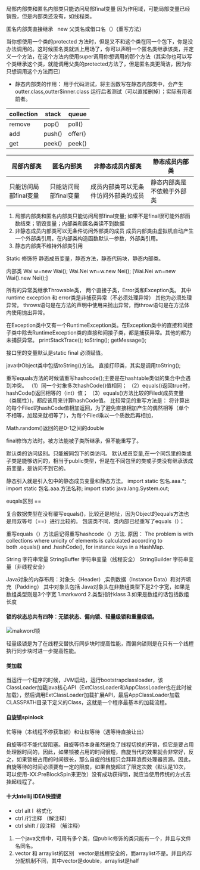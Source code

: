 
局部内部类和匿名内部类只能访问局部final变量
因为作用域，可能局部变量已经销毁，但是内部类还没有，如线程类。

匿名内部类直接继承   new 父类名或借口名（）{重写方法}

当你想使用一个类的protected 方法时，但是又不和这个类在同一个包下，你是没办法调用的。这时候匿名类就派上用场了，你可以声明一个匿名类继承该类，并定义一个方法，在这个方法内使用super调用你想调用的那个方法（其实你也可以写个类继承这个类，就能调用父类的protected方法了，但是匿名类更简洁，因为你只想调用这个方法而已）


* 静态内部类的作用：
用于代码测试，将主函数写在静态内部类中，会产生outter.class,outter$inner.class 运行后者测试（可以直接删掉）；实际有用者前者。



|collection|stack|queue|
|---|---|---|
|remove|pop()|poll()|
|add|push()|offer()|
|get|peek()|peek()|






|局部内部类|匿名内部类|非静态成员内部类|静态成员内部类|
|---|---|---|---|
|只能访问局部final变量|只能访问局部final变量|成员内部类可以无条件访问外部类的成员|静态内部类是不依赖于外部类|


1. 局部内部类和匿名内部类只能访问局部final变量; 如果不是final很可能外部函数结束；销毁变量；内部类和匿名类读不到数据
2. 非静态成员内部类可以无条件访问外部类的成员
成员内部类由虚拟机自动产生一个外部类引用。在内部类构造函数默认一参数，外部类引用。
3. 静态内部类不维持外部类引用

Static 修饰符
静态成员变量，静态方法，静态代码块，静态内部类。


内部类
Wai w=new Wai(); 
Wai.Nei wn=w.new Nei(); 
[Wai.Nei wn=new Wai().new Nei();]



所有的异常类继承Throwable类，
两个直接子类，Error类和Exception类。
其中runtime exception 和 error类是非捕获异常（不必须处理异常）
其他为必须处理异常。
throws语句是在方法的声明中使用来抛出异常，而throw语句是在方法体内使用抛出异常。


在Exception类中又有一个RuntimeException类。在Exception类中的直接和间接子类中除去RuntimeException类的直接和间接子类，都是捕获异常。其他的都为未捕获异常。
printStackTrace();
toString();
getMessage();



接口里的变量默认是static final 必须赋值。


java中Object类中包括toString()方法。
直接打印类，其实是调用toString();


重写equals方法的时候请重写hashcode();主要是在hashtable类似的集合中会遇到冲突。
（1）同一个对象多次hashCode()值相同；
（2）equals()返回true时，hashCode()返回相等的（int）值；
（3）equals()方法比较的Filed(成员变量（类属性）)，都应该用来计算hashCode值。
比较常见的重写方法是：
将计算出的每个Filed的hashCode值相加返回，为了避免直接相加产生的偶然相等（单个不相等，加起来就相等了），为每个Filed乘以一个质数后再相加，


Math.random()返回的是0-1之间的double


final修饰方法时。被方法能被子类所继承，但不能重写了。

默认类的访问级别。只能被同包下的类访问。
默认成员变量,在一个同包里的类或子类是能够访问的，相当于public类型，但是在不同包里的类或子类没有继承该成员变量，是访问不到它的。



静态引入就是引入包中的静态成员变量和静态方法。
import static 包名.aaa.*; 
import static 包名.aaa.方法名称;
import static java.lang.System.out;

euqals区别 == 

复合数据类型在没有覆写equals()，比较还是地址，因为Object的equals方法也是用双等号（==）进行比较的。
包装类不同，类内部已经重写了equals（）；


重写equals（）方法后记得重写hashcode（）方法.
原因：
The problem is with collections where unicity of elements is calculated according to both .equals() and .hashCode(), for instance keys in a HashMap.









String 字符串常量
StringBuffer 字符串变量（线程安全）
StringBuilder 字符串变量（非线程安全）


Java对象的内存布局：对象头（Header）,实例数据（Instance Data）和对齐填充（Padding）
其中对象头包括
Java对象头在非数组类型下是2个字宽，如果是数组类型则是3个字宽
 1.markword
2.类型指针klass
3.如果是数组的话包括数组长度






#### 锁的状态总共有四种：无锁状态、偏向锁、轻量级锁和重量级锁。
![makword锁](http://img.blog.csdn.net/20151217151455512?watermark/2/text/aHR0cDovL2Jsb2cuY3Nkbi5uZXQv/font/5a6L5L2T/fontsize/400/fill/I0JBQkFCMA==/dissolve/70/gravity/Center)

轻量级锁是为了在线程交替执行同步块时提高性能，而偏向锁则是在只有一个线程执行同步块时进一步提高性能。


#### 类加载

当运行一个程序的时候，JVM启动，运行bootstrapclassloader，该ClassLoader加载java核心API（ExtClassLoader和AppClassLoader也在此时被加载），然后调用ExtClassLoader加载扩展API，最后AppClassLoader加载CLASSPATH目录下定义的Class，这就是一个程序最基本的加载流程。

#### 自旋锁spinlock

忙等待（本线程不停获取锁）和让权等待（遇等待直接让出）

自旋等待不能代替阻塞。自旋等待本身虽然避免了线程切换的开销，但它是要占用处理器时间的，因此，如果锁被占用的时间很短，自旋当代的效果就会非常好，反之，如果锁被占用的时间很长，那么自旋的线程只会拜拜浪费处理器资源。因此，自旋等待的时间必须要有一定的限度，如果自旋超过了限定次数（默认是10次，可以使用-XX:PreBlockSpin来更改）没有成功获得锁，就应当使用传统的方式去挂起线程了。

 #### 十大Intellij IDEA快捷键
 
 * ctrl alt l  格式化
 * ctrl \/行注释 （解注释）
 * ctrl shift \/ 段注释 （解注释）
 
 
 1. 一个java文件中，可用有多个类，但public修饰的类只能有一个，并且与文件名同名。
 2. vector 和 arraylist的区别   vector是线程安全的，而arraylist不是。并且内存分配机制不同，其中vector是double，arraylist是half
